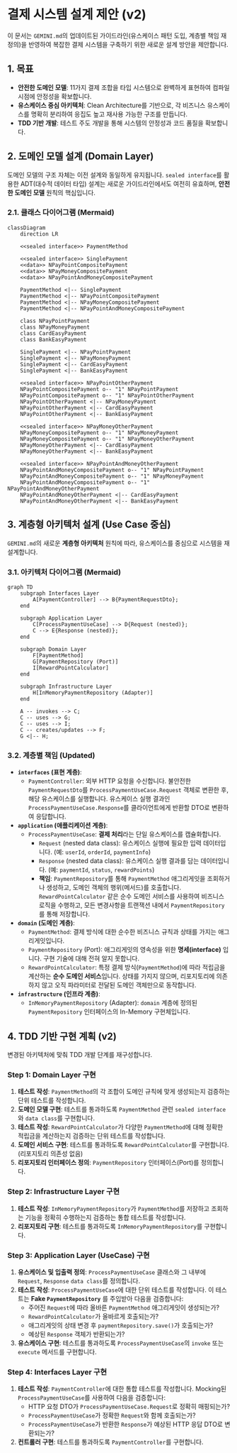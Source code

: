# 결제 시스템 설계 제안 (v2)

이 문서는 `GEMINI.md`의 업데이트된 가이드라인(유스케이스 패턴 도입, 계층별 책임 재정의)을 반영하여 복잡한 결제 시스템을 구축하기 위한 새로운 설계 방안을 제안합니다.

## 1. 목표

- **안전한 도메인 모델**: 11가지 결제 조합을 타입 시스템으로 완벽하게 표현하여 컴파일 시점에 안정성을 확보합니다.
- **유스케이스 중심 아키텍처**: Clean Architecture를 기반으로, 각 비즈니스 유스케이스를 명확히 분리하여 응집도 높고 재사용 가능한 구조를 만듭니다.
- **TDD 기반 개발**: 테스트 주도 개발을 통해 시스템의 안정성과 코드 품질을 확보합니다.

## 2. 도메인 모델 설계 (Domain Layer)

도메인 모델의 구조 자체는 이전 설계와 동일하게 유지됩니다. `sealed interface`를 활용한 ADT(대수적 데이터 타입) 설계는 새로운 가이드라인에서도 여전히 유효하며, **안전한 도메인 모델** 원칙의 핵심입니다.

### 2.1. 클래스 다이어그램 (Mermaid)

```mermaid
classDiagram
    direction LR
    
    <<sealed interface>> PaymentMethod

    <<sealed interface>> SinglePayment
    <<data>> NPayPointCompositePayment
    <<data>> NPayMoneyCompositePayment
    <<data>> NPayPointAndMoneyCompositePayment

    PaymentMethod <|-- SinglePayment
    PaymentMethod <|-- NPayPointCompositePayment
    PaymentMethod <|-- NPayMoneyCompositePayment
    PaymentMethod <|-- NPayPointAndMoneyCompositePayment

    class NPayPointPayment
    class NPayMoneyPayment
    class CardEasyPayment
    class BankEasyPayment

    SinglePayment <|-- NPayPointPayment
    SinglePayment <|-- NPayMoneyPayment
    SinglePayment <|-- CardEasyPayment
    SinglePayment <|-- BankEasyPayment

    <<sealed interface>> NPayPointOtherPayment
    NPayPointCompositePayment o-- "1" NPayPointPayment
    NPayPointCompositePayment o-- "1" NPayPointOtherPayment
    NPayPointOtherPayment <|-- NPayMoneyPayment
    NPayPointOtherPayment <|-- CardEasyPayment
    NPayPointOtherPayment <|-- BankEasyPayment

    <<sealed interface>> NPayMoneyOtherPayment
    NPayMoneyCompositePayment o-- "1" NPayMoneyPayment
    NPayMoneyCompositePayment o-- "1" NPayMoneyOtherPayment
    NPayMoneyOtherPayment <|-- CardEasyPayment
    NPayMoneyOtherPayment <|-- BankEasyPayment

    <<sealed interface>> NPayPointAndMoneyOtherPayment
    NPayPointAndMoneyCompositePayment o-- "1" NPayPointPayment
    NPayPointAndMoneyCompositePayment o-- "1" NPayMoneyPayment
    NPayPointAndMoneyCompositePayment o-- "1" NPayPointAndMoneyOtherPayment
    NPayPointAndMoneyOtherPayment <|-- CardEasyPayment
    NPayPointAndMoneyOtherPayment <|-- BankEasyPayment
```

## 3. 계층형 아키텍처 설계 (Use Case 중심)

`GEMINI.md`의 새로운 **계층형 아키텍처** 원칙에 따라, 유스케이스를 중심으로 시스템을 재설계합니다.

### 3.1. 아키텍처 다이어그램 (Mermaid)

```mermaid
graph TD
    subgraph Interfaces Layer
        A[PaymentController] --> B{PaymentRequestDto};
    end

    subgraph Application Layer
        C[ProcessPaymentUseCase] --> D{Request (nested)};
        C --> E{Response (nested)};
    end

    subgraph Domain Layer
        F[PaymentMethod]
        G[PaymentRepository (Port)]
        I[RewardPointCalculator]
    end

    subgraph Infrastructure Layer
        H[InMemoryPaymentRepository (Adapter)]
    end

    A -- invokes --> C;
    C -- uses --> G;
    C -- uses --> I;
    C -- creates/updates --> F;
    G <|-- H;
```

### 3.2. 계층별 책임 (Updated)

- **`interfaces` (표현 계층)**:
    - `PaymentController`: 외부 HTTP 요청을 수신합니다. 불안전한 `PaymentRequestDto`를 `ProcessPaymentUseCase.Request` 객체로 변환한 후, 해당 유스케이스를 실행합니다. 유스케이스 실행 결과인 `ProcessPaymentUseCase.Response`를 클라이언트에게 반환할 DTO로 변환하여 응답합니다.
- **`application` (애플리케이션 계층)**:
    - `ProcessPaymentUseCase`: **결제 처리**라는 단일 유스케이스를 캡슐화합니다.
        - `Request` (nested data class): 유스케이스 실행에 필요한 입력 데이터입니다. (예: `userId`, `orderId`, `paymentInfo`)
        - `Response` (nested data class): 유스케이스 실행 결과를 담는 데이터입니다. (예: `paymentId`, `status`, `rewardPoints`)
        - **책임**: `PaymentRepository`를 통해 `PaymentMethod` 애그리게잇을 조회하거나 생성하고, 도메인 객체의 행위(메서드)를 호출합니다. `RewardPointCalculator` 같은 순수 도메인 서비스를 사용하여 비즈니스 로직을 수행하고, 모든 변경사항을 트랜잭션 내에서 `PaymentRepository`를 통해 저장합니다.
- **`domain` (도메인 계층)**:
    - `PaymentMethod`: 결제 방식에 대한 순수한 비즈니스 규칙과 상태를 가지는 애그리게잇입니다.
    - `PaymentRepository` (Port): 애그리게잇의 영속성을 위한 **명세(interface)** 입니다. 구현 기술에 대해 전혀 알지 못합니다.
    - `RewardPointCalculator`: 특정 결제 방식(`PaymentMethod`)에 따라 적립금을 계산하는 **순수 도메인 서비스**입니다. 상태를 가지지 않으며, 리포지토리에 의존하지 않고 오직 파라미터로 전달된 도메인 객체만으로 동작합니다.
- **`infrastructure` (인프라 계층)**:
    - `InMemoryPaymentRepository` (Adapter): `domain` 계층에 정의된 `PaymentRepository` 인터페이스의 In-Memory 구현체입니다.

## 4. TDD 기반 구현 계획 (v2)

변경된 아키텍처에 맞춰 TDD 개발 단계를 재구성합니다.

### Step 1: Domain Layer 구현
1.  **테스트 작성**: `PaymentMethod`의 각 조합이 도메인 규칙에 맞게 생성되는지 검증하는 단위 테스트를 작성합니다.
2.  **도메인 모델 구현**: 테스트를 통과하도록 `PaymentMethod` 관련 `sealed interface`와 `data class`를 구현합니다.
3.  **테스트 작성**: `RewardPointCalculator`가 다양한 `PaymentMethod`에 대해 정확한 적립금을 계산하는지 검증하는 단위 테스트를 작성합니다.
4.  **도메인 서비스 구현**: 테스트를 통과하도록 `RewardPointCalculator`를 구현합니다. (리포지토리 의존성 없음)
5.  **리포지토리 인터페이스 정의**: `PaymentRepository` 인터페이스(Port)를 정의합니다.

### Step 2: Infrastructure Layer 구현
1.  **테스트 작성**: `InMemoryPaymentRepository`가 `PaymentMethod`를 저장하고 조회하는 기능을 정확히 수행하는지 검증하는 통합 테스트를 작성합니다.
2.  **리포지토리 구현**: 테스트를 통과하도록 `InMemoryPaymentRepository`를 구현합니다.

### Step 3: Application Layer (UseCase) 구현
1.  **유스케이스 및 입출력 정의**: `ProcessPaymentUseCase` 클래스와 그 내부에 `Request`, `Response` `data class`를 정의합니다.
2.  **테스트 작성**: `ProcessPaymentUseCase`에 대한 단위 테스트를 작성합니다. 이 테스트는 **Fake `PaymentRepository`** 를 주입받아 다음을 검증합니다:
    - 주어진 `Request`에 따라 올바른 `PaymentMethod` 애그리게잇이 생성되는가?
    - `RewardPointCalculator`가 올바르게 호출되는가?
    - 애그리게잇의 상태 변경 후 `paymentRepository.save()`가 호출되는가?
    - 예상된 `Response` 객체가 반환되는가?
3.  **유스케이스 구현**: 테스트를 통과하도록 `ProcessPaymentUseCase`의 `invoke` 또는 `execute` 메서드를 구현합니다.

### Step 4: Interfaces Layer 구현
1.  **테스트 작성**: `PaymentController`에 대한 통합 테스트를 작성합니다. Mocking된 `ProcessPaymentUseCase`를 사용하여 다음을 검증합니다:
    - HTTP 요청 DTO가 `ProcessPaymentUseCase.Request`로 정확히 매핑되는가?
    - `ProcessPaymentUseCase`가 정확한 `Request`와 함께 호출되는가?
    - `ProcessPaymentUseCase`가 반환한 `Response`가 예상된 HTTP 응답 DTO로 변환되는가?
2.  **컨트롤러 구현**: 테스트를 통과하도록 `PaymentController`를 구현합니다.

